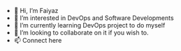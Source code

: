 - 👋 Hi, I’m Faiyaz
- 👀 I’m interested in DevOps and Software Developments 
- 🌱 I’m currently learning DevOps project to do myself
- 💞️ I’m looking to collaborate on it if you wish to.
- 📫 Connect here
